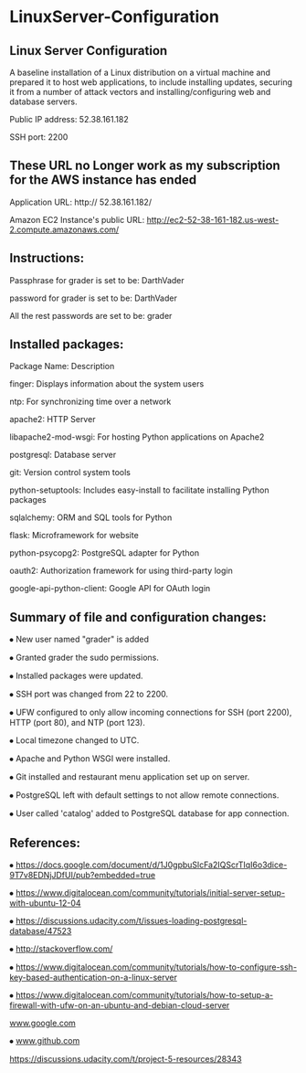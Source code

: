 # LinuxServer-Configuration
Linux Server Configuration
-----------------------------------------------------------------------

A baseline installation of a Linux distribution on a virtual machine and prepared it to host web applications, to include installing updates, securing it from a number of attack vectors and installing/configuring web and database servers.

Public IP address:  52.38.161.182

SSH port: 2200

## These URL no Longer work as my subscription for the AWS instance has ended

Application URL: http:// 52.38.161.182/

Amazon EC2 Instance's public URL: http://ec2-52-38-161-182.us-west-2.compute.amazonaws.com/



Instructions: 
-----------------------------------------------------------------------


Passphrase for grader is set to be: DarthVader

password for grader is set to be: DarthVader

All the rest passwords are set to be: grader

Installed packages:
-----------------------------------------------------------------------

Package Name:                                                        Description

finger:	Displays information about the system users

ntp:	For synchronizing time over a network

apache2:	HTTP Server

libapache2-mod-wsgi:	For hosting Python applications on Apache2

postgresql:	Database server

git:	Version control system tools

python-setuptools:	Includes easy-install to facilitate installing Python packages

sqlalchemy:	ORM and SQL tools for Python

flask:	Microframework for website

python-psycopg2:	PostgreSQL adapter for Python

oauth2:	Authorization framework for using third-party login

google-api-python-client:	Google API for OAuth login


Summary of file and configuration changes:
-----------------------------------------------------------------------
⦁	New user named "grader" is added

⦁	Granted grader the sudo permissions.

⦁	Installed packages were updated.

⦁	SSH port was changed from 22 to 2200.

⦁	UFW configured to only allow incoming connections for SSH (port 2200), HTTP (port 80), and NTP (port 123).

⦁	Local timezone changed to UTC.

⦁	Apache and Python WSGI were installed.

⦁	Git installed and restaurant menu application set up on server.

⦁	PostgreSQL left with default settings to not allow remote connections.

⦁	User called 'catalog' added to PostgreSQL database for app connection.

References:
-----------------------------------------------------------------------

⦁	https://docs.google.com/document/d/1J0gpbuSlcFa2IQScrTIqI6o3dice-9T7v8EDNjJDfUI/pub?embedded=true

⦁	https://www.digitalocean.com/community/tutorials/initial-server-setup-with-ubuntu-12-04

⦁	https://discussions.udacity.com/t/issues-loading-postgresql-database/47523

⦁	http://stackoverflow.com/

⦁	https://www.digitalocean.com/community/tutorials/how-to-configure-ssh-key-based-authentication-on-a-linux-server

⦁	https://www.digitalocean.com/community/tutorials/how-to-setup-a-firewall-with-ufw-on-an-ubuntu-and-debian-cloud-server

www.google.com

⦁	www.github.com

https://discussions.udacity.com/t/project-5-resources/28343
